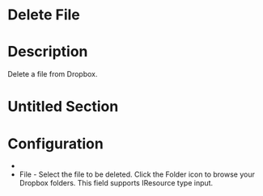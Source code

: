 ﻿# Delete File

# Description

Delete a file from Dropbox.

# Untitled Section

# Configuration

* 
* File - Select the file to be deleted. Click the Folder icon to browse your Dropbox folders. This field supports IResource type input.
